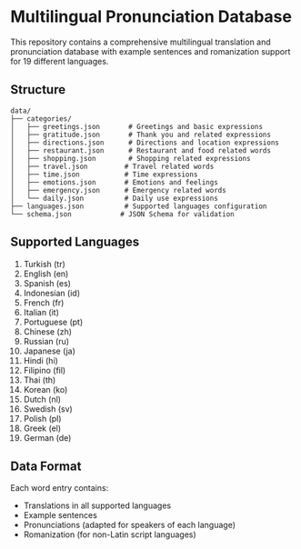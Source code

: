 # Multilingual Pronunciation Database

This repository contains a comprehensive multilingual translation and pronunciation database with example sentences and romanization support for 19 different languages.

## Structure

```
data/
├── categories/
│   ├── greetings.json       # Greetings and basic expressions
│   ├── gratitude.json       # Thank you and related expressions
│   ├── directions.json      # Directions and location expressions
│   ├── restaurant.json      # Restaurant and food related words
│   ├── shopping.json        # Shopping related expressions
│   ├── travel.json         # Travel related words
│   ├── time.json           # Time expressions
│   ├── emotions.json       # Emotions and feelings
│   ├── emergency.json      # Emergency related words
│   └── daily.json          # Daily use expressions
├── languages.json          # Supported languages configuration
└── schema.json            # JSON Schema for validation
```

## Supported Languages

1. Turkish (tr)
2. English (en)
3. Spanish (es)
4. Indonesian (id)
5. French (fr)
6. Italian (it)
7. Portuguese (pt)
8. Chinese (zh)
9. Russian (ru)
10. Japanese (ja)
11. Hindi (hi)
12. Filipino (fil)
13. Thai (th)
14. Korean (ko)
15. Dutch (nl)
16. Swedish (sv)
17. Polish (pl)
18. Greek (el)
19. German (de)

## Data Format

Each word entry contains:
- Translations in all supported languages
- Example sentences
- Pronunciations (adapted for speakers of each language)
- Romanization (for non-Latin script languages)